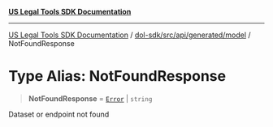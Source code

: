 [**US Legal Tools SDK Documentation**](../../../../../../README.md)

***

[US Legal Tools SDK Documentation](../../../../../../README.md) / [dol-sdk/src/api/generated/model](../README.md) / NotFoundResponse

# Type Alias: NotFoundResponse

> **NotFoundResponse** = [`Error`](../interfaces/Error.md) \| `string`

Dataset or endpoint not found
